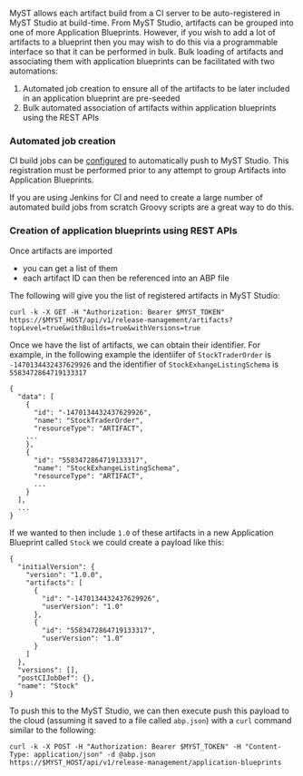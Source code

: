 
MyST allows each artifact build from a CI server to be auto-registered in MyST Studio at build-time. From MyST Studio, artifacts can be grouped into one of more Application Blueprints. However, if you wish to add a lot of artifacts to a blueprint then you may wish to do this via a programmable interface so that it can be performed in bulk. Bulk loading of artifacts and associating them with application blueprints can be facilitated with two automations:


1. Automated job creation to ensure all of the artifacts to be later included in an application blueprint are pre-seeded
2. Bulk automated association of artifacts within application blueprints using the REST APIs


### Automated job creation


CI build jobs can be [configured](https://userguide.mystsoftware.com/build/ci/) to automatically push to MyST Studio. This registration must be performed prior to any attempt to group Artifacts into Application Blueprints.


If you are using Jenkins for CI and need to create a large number of automated build jobs from scratch Groovy scripts are a great way to do this.


### Creation of application blueprints using REST APIs


Once artifacts are imported
- you can get a list of them
- each artifact ID can then be referenced into an ABP file


The following will give you the list of registered artifacts in MyST Studio:
```
curl -k -X GET -H "Authorization: Bearer $MYST_TOKEN" https://$MYST_HOST/api/v1/release-management/artifacts?topLevel=true&withBuilds=true&withVersions=true
```

Once we have the list of artifacts, we can obtain their identifier. For example, in the following example the identiifer of `StockTraderOrder` is `-1470134432437629926` and the identifier of `StockExhangeListingSchema` is `5583472864719133317`
```
{
  "data": [
    {
      "id": "-1470134432437629926",
      "name": "StockTraderOrder",
      "resourceType": "ARTIFACT",
    ...
    },
    {
      "id": "5583472864719133317",
      "name": "StockExhangeListingSchema",
      "resourceType": "ARTIFACT",
      ...
    }
  ],
  ...
}
```

If we wanted to then include `1.0` of these artifacts in a new Application Blueprint called `Stock` we could create a payload like this:
```
{
  "initialVersion": {
    "version": "1.0.0",
    "artifacts": [
      {
        "id": "-1470134432437629926",
        "userVersion": "1.0"
      },
      {
        "id": "5583472864719133317",
        "userVersion": "1.0"
      }
    ]
  },
  "versions": [],
  "postCIJobDef": {},
  "name": "Stock"
}
```

To push this to the MyST Studio, we can then execute push this payload to the cloud (assuming it saved to a file called `abp.json`) with a `curl` command similar to the following:


```
curl -k -X POST -H "Authorization: Bearer $MYST_TOKEN" -H "Content-Type: application/json" -d @abp.json https://$MYST_HOST/api/v1/release-management/application-blueprints
```
